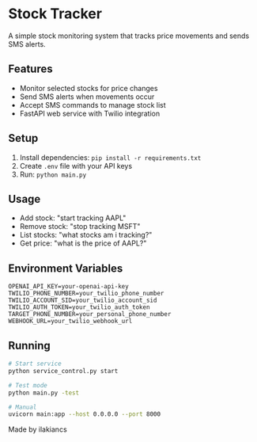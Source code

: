 # Stock Tracker

A simple stock monitoring system that tracks price movements and sends SMS alerts.

## Features

- Monitor selected stocks for price changes
- Send SMS alerts when movements occur
- Accept SMS commands to manage stock list
- FastAPI web service with Twilio integration

## Setup

1. Install dependencies: `pip install -r requirements.txt`
2. Create `.env` file with your API keys
3. Run: `python main.py`

## Usage

- Add stock: "start tracking AAPL"
- Remove stock: "stop tracking MSFT"
- List stocks: "what stocks am i tracking?"
- Get price: "what is the price of AAPL?"

## Environment Variables

```
OPENAI_API_KEY=your-openai-api-key
TWILIO_PHONE_NUMBER=your_twilio_phone_number
TWILIO_ACCOUNT_SID=your_twilio_account_sid
TWILIO_AUTH_TOKEN=your_twilio_auth_token
TARGET_PHONE_NUMBER=your_personal_phone_number
WEBHOOK_URL=your_twilio_webhook_url
```

## Running

```bash
# Start service
python service_control.py start

# Test mode
python main.py -test

# Manual
uvicorn main:app --host 0.0.0.0 --port 8000
```

Made by ilakiancs